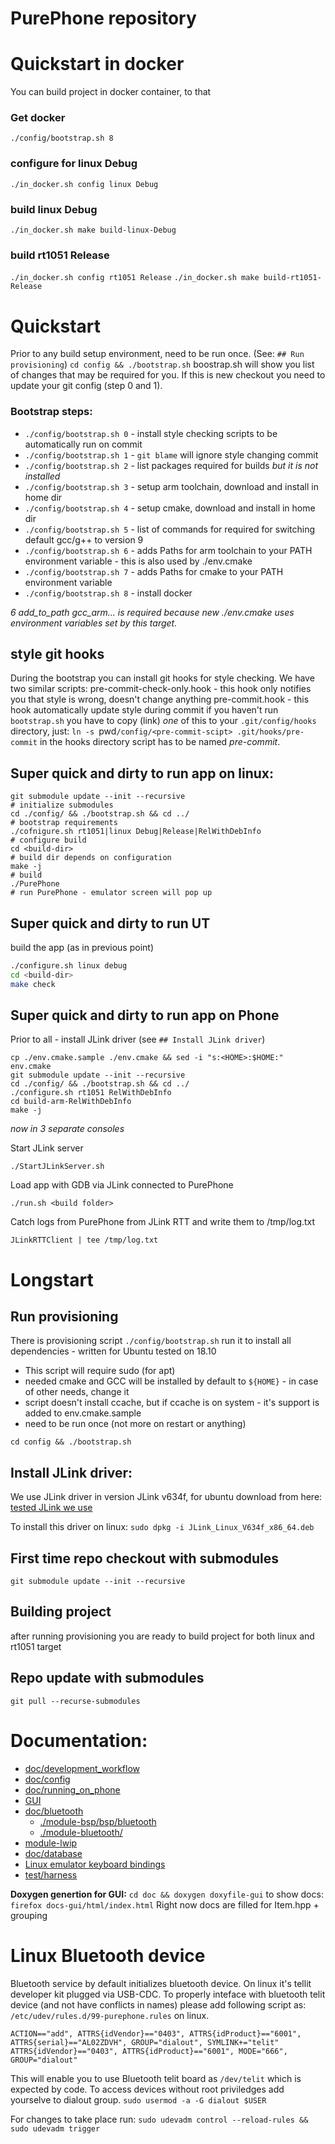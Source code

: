 PurePhone repository
====================

# Quickstart in docker
You can build project in docker container, to that

### Get docker
`./config/bootstrap.sh 8`

### configure for linux Debug
`./in_docker.sh config linux Debug`

### build linux Debug
`./in_docker.sh make build-linux-Debug`

### build rt1051 Release
`./in_docker.sh config rt1051 Release`
`./in_docker.sh make build-rt1051-Release`

# Quickstart

Prior to any build setup environment, need to be run once. (See: `## Run provisioning`)
`cd config && ./bootstrap.sh`
boostrap.sh will show you list of changes that may be required for you.
If this is new checkout you need to update your git config (step 0 and 1).

### Bootstrap steps:
* `./config/bootstrap.sh 0`  - install style checking scripts to be automatically run on commit
* `./config/bootstrap.sh 1`  - `git blame` will ignore style changing commit
* `./config/bootstrap.sh 2`  - list packages required for builds *but it is not installed*
* `./config/bootstrap.sh 3`  - setup arm toolchain, download and install in home dir
* `./config/bootstrap.sh 4`  - setup cmake, download and install in home dir
* `./config/bootstrap.sh 5`  - list of commands for required for switching default gcc/g++ to version 9
* `./config/bootstrap.sh 6`  - adds Paths for arm toolchain to your PATH environment variable - this is also used by ./env.cmake
* `./config/bootstrap.sh 7`  - adds Paths for cmake to your PATH environment variable
* `./config/bootstrap.sh 8`  - install docker

*6 add_to_path gcc_arm... is required because new ./env.cmake uses environment variables set by this target.*


## style git hooks
During the bootstrap you can install git hooks for style checking.
We have two similar scripts:
pre-commit-check-only.hook  - this hook only notifies you that style is wrong, doesn't change anything
pre-commit.hook             - this hook automatically update style during commit
if you haven't run `bootstrap.sh` you have to copy (link) *one* of this to your 
`.git/config/hooks` directory, just:
`ln -s `pwd`/config/<pre-commit-scipt> .git/hooks/pre-commit`
in the hooks directory script has to be named *pre-commit*.

## Super quick and dirty to run app on linux:
```
git submodule update --init --recursive                                     # initialize submodules
cd ./config/ && ./bootstrap.sh && cd ../                                    # bootstrap requirements
./cofnigure.sh rt1051|linux Debug|Release|RelWithDebInfo                    # configure build
cd <build-dir>                                                              # build dir depends on configuration
make -j                                                                     # build
./PurePhone                                                                 # run PurePhone - emulator screen will pop up
```
## Super quick and dirty to run UT
build the app (as in previous point)
```bash
./configure.sh linux debug
cd <build-dir>
make check
```
## Super quick and dirty to run app on Phone

Prior to all - install JLink driver (see `## Install JLink driver`)

```
cp ./env.cmake.sample ./env.cmake && sed -i "s:<HOME>:$HOME:" env.cmake
git submodule update --init --recursive
cd ./config/ && ./bootstrap.sh && cd ../
./configure.sh rt1051 RelWithDebInfo
cd build-arm-RelWithDebInfo
make -j

```

*now in 3 separate consoles*

Start JLink server
```
./StartJLinkServer.sh
```

Load app with GDB via JLink connected to PurePhone
```
./run.sh <build folder>
```

Catch logs from PurePhone from JLink RTT and write them to /tmp/log.txt
```
JLinkRTTClient | tee /tmp/log.txt
```

# Longstart

## Run provisioning

There is provisioning script `./config/bootstrap.sh` run it to install all dependencies - written for Ubuntu tested on 18.10
* This script will require sudo (for apt)
* needed cmake and GCC will be installed by default to `${HOME}` - in case of other needs, change it
* script doesn't install ccache, but if ccache is on system - it's support is added to env.cmake.sample
* need to be run once (not more on restart or anything)

`cd config && ./bootstrap.sh`

## Install JLink driver:

We use JLink driver in version JLink v634f, for ubuntu download from here:
[tested JLink we use](https://www.segger.com/downloads/jlink/JLink_Linux_V634f_x86_64.deb)

To install this driver on linux:
`sudo dpkg -i JLink_Linux_V634f_x86_64.deb`

## First time repo checkout with submodules
`git submodule update --init --recursive`

## Building project

after running provisioning you are ready to build project for both linux and rt1051 target

## Repo update with submodules
`git pull --recurse-submodules`

# Documentation:

* [doc/development_workflow](./doc/development_workflow.md)
* [doc/config](./doc/config.linux.md)
* [doc/running_on_phone](./doc/running_on_phone.md)
* [GUI](./module-gui/README.md)
* [doc/bluetooth](./doc/bluetooth.md)
    * [./module-bsp/bsp/bluetooth](./module-bsp/bsp/bluetooth/)
    * [./module-bluetooth/](./module-bluetooth/README.md)
* [module-lwip](./module-lwip/README.md)
* [doc/database](./doc/database_v2.md)
* [Linux emulator keyboard bindings](./doc/host_keyboard_bindings.md)
* [test/harness](./test/README.md)

**Doxygen genertion for GUI:**
`cd doc && doxygen doxyfile-gui`
to show docs:
`firefox docs-gui/html/index.html`
Right now docs are filled for Item.hpp + grouping

# Linux Bluetooth device

Bluetooth service by default initializes bluetooth device. 
On linux it's tellit developer kit plugged via USB-CDC. To properly
inteface with bluetooth telit device (and not have conflicts in names)
please add following script as: `/etc/udev/rules.d/99-purephone.rules` on linux.

```
ACTION=="add", ATTRS{idVendor}=="0403", ATTRS{idProduct}=="6001", ATTRS{serial}=="AL02ZDVH", GROUP="dialout", SYMLINK+="telit"
ATTRS{idVendor}=="0403", ATTRS{idProduct}=="6001", MODE="666", GROUP="dialout"
```

This will enable you to use Bluetooth telit board as `/dev/telit` which 
is expected by code.
To access devices without root priviledges add yourselve to dialout group.
`sudo usermod -a -G dialout $USER`

For changes to take place run:
`sudo udevadm control --reload-rules && sudo udevadm trigger`
